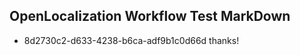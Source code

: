 ## OpenLocalization Workflow Test MarkDown

* 8d2730c2-d633-4238-b6ca-adf9b1c0d66d 
thanks!



<!--HONumber=Jan16_HO3-->

